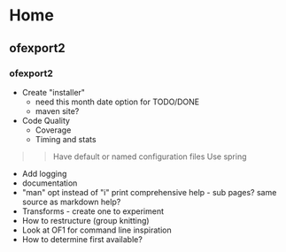 # Home

## ofexport2

### ofexport2

- Create "installer"
  - need this month date option for TODO/DONE
  - maven site?
- Code Quality 
  - Coverage
  - Timing and stats

> > Have default or named configuration files
> > Use spring

  - Add logging
- documentation
- "man" opt instead of "i" print comprehensive help - sub pages? same source as markdown help?
- Transforms - create one to experiment
- How to restructure (group knitting)
- Look at OF1 for command line inspiration
- How to determine first available?


